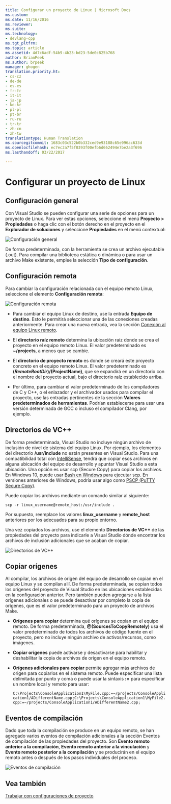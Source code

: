 ```yaml
---
title: Configurar un proyecto de Linux | Microsoft Docs
ms.custom: 
ms.date: 11/16/2016
ms.reviewer: 
ms.suite: 
ms.technology:
- devlang-cpp
ms.tgt_pltfrm: 
ms.topic: article
ms.assetid: 4d7c6adf-54b9-4b23-bd23-5de0c825b768
author: BrianPeek
ms.author: brpeek
manager: ghogen
translation.priority.ht:
- cs-cz
- de-de
- es-es
- fr-fr
- it-it
- ja-jp
- ko-kr
- pl-pl
- pt-br
- ru-ru
- tr-tr
- zh-cn
- zh-tw
translationtype: Human Translation
ms.sourcegitcommit: 1683c03c522b0b332ced9e93188c65e996ac633d
ms.openlocfilehash: ec7ec2a7f5f0393f00efb6d662494e7be2a3f696
ms.lasthandoff: 03/22/2017

---
```


# <a name="configure-a-linux-project"></a>Configurar un proyecto de Linux

## <a name="general-settings"></a>Configuración general
Con Visual Studio se pueden configurar una serie de opciones para un proyecto de Linux.  Para ver estas opciones, seleccione el menú **Proyecto > Propiedades** o haga clic con el botón derecho en el proyecto en el **Explorador de soluciones** y seleccione **Propiedades** en el menú contextual:

![Configuración general](media/settings_general.png)

De forma predeterminada, con la herramienta se crea un archivo ejecutable (.out).  Para compilar una biblioteca estática o dinámica o para usar un archivo Make existente, emplee la selección **Tipo de configuración**.

## <a name="remote-settings"></a>Configuración remota
Para cambiar la configuración relacionada con el equipo remoto Linux, seleccione el elemento **Configuración remota**:

![Configuración remota](media/settings_remote.png)

* Para cambiar el equipo Linux de destino, use la entrada **Equipo de destino**.  Esto le permitirá seleccionar una de las conexiones creadas anteriormente.  Para crear una nueva entrada, vea la sección [Conexión al equipo Linux remoto](connect-to-your-remote-linux-computer.md).

* El **directorio raíz remoto** determina la ubicación raíz donde se crea el proyecto en el equipo remoto Linux.  El valor predeterminado es **~/projects**, a menos que se cambie.

* El **directorio de proyecto remoto** es donde se creará este proyecto concreto en el equipo remoto Linux.  El valor predeterminado es **$(RemoteRootDir)/$(ProjectName)**, que se expandirá en un directorio con el nombre del proyecto actual, bajo el directorio raíz establecido arriba.

* Por último, para cambiar el valor predeterminado de los compiladores de C y C++, o el enlazador y el archivador usados para compilar el proyecto, use las entradas pertinentes de la sección **Valores predeterminados de herramientas**.  Podrían establecerse para usar una versión determinada de GCC o incluso el compilador Clang, por ejemplo.

## <a name="vc-directories"></a>Directorios de VC++
De forma predeterminada, Visual Studio no incluye ningún archivo de inclusión de nivel de sistema del equipo Linux.  Por ejemplo, los elementos del directorio **/usr/include** no están presentes en Visual Studio.  Para una compatibilidad total con [IntelliSense](/visualstudio/ide/using-intellisense), tendrá que copiar esos archivos en alguna ubicación del equipo de desarrollo y apuntar Visual Studio a esta ubicación.  Una opción es usar scp (Secure Copy) para copiar los archivos.  En Windows 10, puede usar [Bash en Windows](https://msdn.microsoft.com/commandline/wsl/about) para ejecutar scp.  En versiones anteriores de Windows, podría usar algo como [PSCP (PuTTY Secure Copy)](http://www.chiark.greenend.org.uk/~sgtatham/putty/download.html).

Puede copiar los archivos mediante un comando similar al siguiente:

`scp -r linux_username@remote_host:/usr/include .`

Por supuesto, reemplace los valores **linux_username** y **remote_host** anteriores por los adecuados para su propio entorno.

Una vez copiados los archivos, use el elemento **Directorios de VC++** de las propiedades del proyecto para indicarle a Visual Studio dónde encontrar los archivos de inclusión adicionales que se acaban de copiar.

![Directorios de VC++](media/settings_directories.png)

## <a name="copy-sources"></a>Copiar orígenes
Al compilar, los archivos de origen del equipo de desarrollo se copian en el equipo Linux y se compilan allí.  De forma predeterminada, se copian todos los orígenes del proyecto de Visual Studio en las ubicaciones establecidas en la configuración anterior.  Pero también pueden agregarse a la lista orígenes adicionales o se puede desactivar por completo la copia de orígenes, que es el valor predeterminado para un proyecto de archivos Make.

* **Orígenes para copiar** determina qué orígenes se copian en el equipo remoto.  De forma predeterminada, **@(SourcesToCopyRemotely)** usa el valor predeterminado de todos los archivos de código fuente en el proyecto, pero no incluye ningún archivo de activos/recursos, como imágenes.

* **Copiar orígenes** puede activarse y desactivarse para habilitar y deshabilitar la copia de archivos de origen en el equipo remoto.

* **Orígenes adicionales para copiar** permite agregar más archivos de origen para copiarlos en el sistema remoto.  Puede especificar una lista delimitada por punto y coma o puede usar la sintaxis **:=** para especificar un nombre local y remoto para usar:

  `C:\Projects\ConsoleApplication1\MyFile.cpp:=~/projects/ConsoleApplication1/ADifferentName.cpp;C:\Projects\ConsoleApplication1\MyFile2.cpp:=~/projects/ConsoleApplication1/ADifferentName2.cpp;`

## <a name="build-events"></a>Eventos de compilación
Dado que toda la compilación se produce en un equipo remoto, se han agregado varios eventos de compilación adicionales a la sección Eventos de compilación de las propiedades del proyecto.  Son **Evento remoto anterior a la compilación**, **Evento remoto anterior a la vinculación** y **Evento remoto posterior a la compilación** y se producirán en el equipo remoto antes o después de los pasos individuales del proceso.

![Eventos de compilación](media/settings_buildevents.png)

## <a name="see-also"></a>Vea también
[Trabajar con configuraciones de proyecto](../ide/working-with-project-properties.md)
